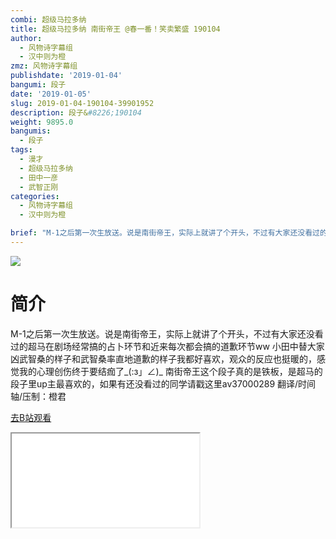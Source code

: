 ```yaml
---
combi: 超级马拉多纳
title: 超级马拉多纳 南街帝王 @春一番！笑卖繁盛 190104
author:
  - 风物诗字幕组
  - 汉中则为橙
zmz: 风物诗字幕组
publishdate: '2019-01-04'
bangumi: 段子
date: '2019-01-05'
slug: 2019-01-04-190104-39901952
description: 段子&#8226;190104
weight: 9895.0
bangumis:
  - 段子
tags:
  - 漫才
  - 超级马拉多纳
  - 田中一彦
  - 武智正刚
categories:
  - 风物诗字幕组
  - 汉中则为橙

brief: "M-1之后第一次生放送。说是南街帝王，实际上就讲了个开头，不过有大家还没看过的超马在剧场经常搞的占卜环节和近来每次都会搞的道歉环节ww 小田中替大家凶武智桑的样子和武智桑率直地道歉的样子我都好喜欢，观众的反应也挺暖的，感觉我的心理创伤终于要结痂了_(:з」∠)_ 南街帝王这个段子真的是铁板，是超马的段子里up主最喜欢的，如果有还没看过的同学请戳这里av37000289 翻译/时间轴/压制：橙君"
---
```

![](https://i.imgur.com/ybMXbL9.jpg)
# 简介  
M-1之后第一次生放送。说是南街帝王，实际上就讲了个开头，不过有大家还没看过的超马在剧场经常搞的占卜环节和近来每次都会搞的道歉环节ww 小田中替大家凶武智桑的样子和武智桑率直地道歉的样子我都好喜欢，观众的反应也挺暖的，感觉我的心理创伤终于要结痂了_(:з」∠)_
南街帝王这个段子真的是铁板，是超马的段子里up主最喜欢的，如果有还没看过的同学请戳这里av37000289
翻译/时间轴/压制：橙君  

[去B站观看](https://www.bilibili.com/video/av39901952/)
<div class ="resp-container"><iframe class="testiframe" src="//player.bilibili.com/player.html?aid=39901952"", scrolling="no", allowfullscreen="true" > </iframe></div> 
